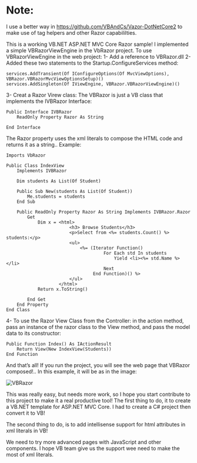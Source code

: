 # Note: 
I use a better way in https://github.com/VBAndCs/Vazor-DotNetCore2 to make use of tag helpers and other Razor capabililties.

This is a working VB.NET ASP.NET MVC Core Razor sample!
I implemented a simple VBRazorViewEngine in the VbRazor project. 
To use VBRazorViewEngine in the web project:
1- Add a reference to VBRazor.dll
2- Added these two statements to the Startup.ConfigureServices method:
```VB.NET
services.AddTransient(Of IConfigureOptions(Of MvcViewOptions), VBRazor.VBRazorMvcViewOptionsSetup)()
services.AddSingleton(Of IViewEngine, VBRazor.VBRazorViewEngine)()
```

3- Creat a Razor Virew  class:
The VBRazor is just a VB class that implements the IVBRazor Interface:
```VB.NET
Public Interface IVBRazor
    ReadOnly Property Razor As String

End Interface
```

The Razor property uses the xml literals to compose the HTML code and returns it as a string.. Example:
```VB.NET
Imports VbRazor

Public Class IndexView
    Implements IVBRazor

    Dim students As List(Of Student)

    Public Sub New(students As List(Of Student))
        Me.students = students
    End Sub

    Public ReadOnly Property Razor As String Implements IVBRazor.Razor
        Get
            Dim x = <html>
                        <h3> Browse Students</h3>
                        <p>Select from <%= students.Count() %> students:</p>
                        <ul>
                            <%= (Iterator Function()
                                     For Each std In students
                                         Yield <li><%= std.Name %></li>
                                     Next
                                 End Function)() %>
                        </ul>
                    </html>
            Return x.ToString()

        End Get
    End Property
End Class
```

4- To use the Razor View Class from the Controller:
in the action method, pass an instance of the razor class to the View method, and pass the model data to its constructor:
```VB.NET
Public Function Index() As IActionResult
    Return View(New IndexView(Students))
End Function
```

And that’s all!
If you run the project, you will see the web page that VBRazor composed!.. In this example, it will be as in the image:

![VBRazor](https://user-images.githubusercontent.com/48354902/54750257-bcde8280-4bdf-11e9-9692-a12a989edc15.jpg)


This was really easy, but needs more work, so I hope you start contribute to this project to make it a real productive tool!
The first thing to do, it to create a VB.NET template for ASP.NET MVC Core. I had to create a C# project then convert it to VB!

The second thing to do, is to add intellisense support for html attributes in xml literals in VB!

We need to try more advanced pages with JavaScript and other components. I hope VB team give us the support wee need to make the most of xml literals.

